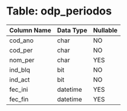 # Table: odp_periodos

| Column Name | Data Type | Nullable |
|-------------|-----------|----------|
| cod_ano | char | NO |
| cod_per | char | NO |
| nom_per | char | YES |
| ind_blq | bit | NO |
| ind_act | bit | NO |
| fec_ini | datetime | YES |
| fec_fin | datetime | YES |
